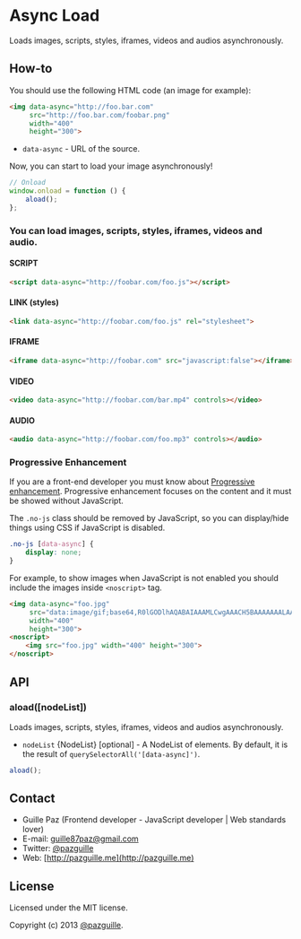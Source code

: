 # Async Load

Loads images, scripts, styles, iframes, videos and audios asynchronously.

## How-to

You should use the following HTML code (an image for example):

```html
<img data-async="http://foo.bar.com"
     src="http://foo.bar.com/foobar.png"
     width="400"
     height="300">
```

- `data-async` - URL of the source.

Now, you can start to load your image asynchronously!

```js
// Onload
window.onload = function () {
    aload();
};
```

### You can load images, scripts, styles, iframes, videos and audio.

#### SCRIPT
```html
<script data-async="http://foobar.com/foo.js"></script>
```

#### LINK (styles)
```html
<link data-async="http://foobar.com/foo.js" rel="stylesheet">
```

#### IFRAME
```html
<iframe data-async="http://foobar.com" src="javascript:false"></iframe>
```

#### VIDEO
```html
<video data-async="http://foobar.com/bar.mp4" controls></video>
```

#### AUDIO
```html
<audio data-async="http://foobar.com/foo.mp3" controls></audio>
```

### Progressive Enhancement
If you are a front-end developer you must know about [Progressive enhancement]('http://alistapart.com/article/understandingprogressiveenhancement').
Progressive enhancement focuses on the content and it must be showed without JavaScript.

The `.no-js` class should be removed by JavaScript, so you can display/hide things using CSS if JavaScript is disabled.

```css
.no-js [data-async] {
    display: none;
}
```

For example, to show images when JavaScript is not enabled you should include the images inside `<noscript>` tag.
```html
<img data-async="foo.jpg"
     src="data:image/gif;base64,R0lGODlhAQABAIAAAMLCwgAAACH5BAAAAAAALAAAAAABAAEAAAICRAEAOw=="
     width="400"
     height="300">
<noscript>
    <img src="foo.jpg" width="400" height="300">
</noscript>
```

## API
### aload([nodeList])
Loads images, scripts, styles, iframes, videos and audios asynchronously.
- `nodeList` {NodeList} [optional] - A NodeList of elements. By default, it is the result of `querySelectorAll('[data-async]')`.

```js
aload();
```

## Contact
- Guille Paz (Frontend developer - JavaScript developer | Web standards lover)
- E-mail: [guille87paz@gmail.com](mailto:guille87paz@gmail.com)
- Twitter: [@pazguille](http://twitter.com/pazguille)
- Web: [http://pazguille.me](http://pazguille.me)

## License
Licensed under the MIT license.

Copyright (c) 2013 [@pazguille](http://twitter.com/pazguille).
